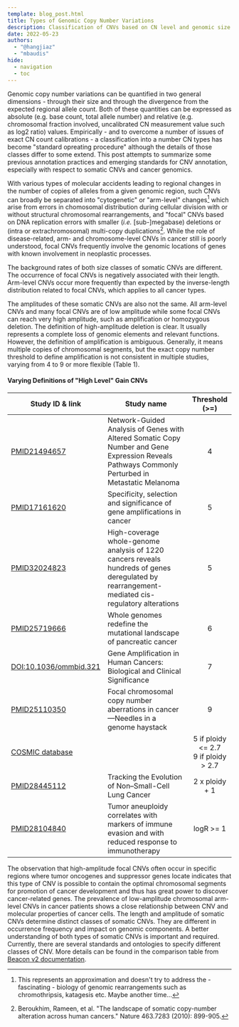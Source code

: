 ```yaml
---
template: blog_post.html
title: Types of Genomic Copy Number Variations
description: Classification of CNVs based on CN level and genomic size
date: 2022-05-23
authors:
  - "@hangjiaz"
  - "mbaudis"
hide:
  - navigation
  - toc
---
```


Genomic copy number variations can be quantified in two general dimensions - through their size
and through the divergence from the expected regional allele count. Both of these quantities can be expressed as absolute (e.g. base count,
total allele number) and relative (e.g. chromosomal fraction involved, uncalibrated CN measurement
value such as log2 ratio) values. Empirically - and to overcome a number of issues of exact CN count
calibrations - a classification into a number CN types has become "standard opreating procedure" although
the details of those classes differ to some extend. This post attempts to summarize some previous annotation practices
and emerging standards for CNV annotation, especially with respect to somatic CNVs and cancer genomics.

<!--more-->

With various types of molecular accidents leading to regional changes in the number of copies
of alleles from a given genomic region, such CNVs can broadly be separated into "cytogenetic" or
"arm-level" changes[^1] which arise from errors in chomosomal distribution during cellular division
with or without structural chromosomal rearrangements, and "focal" CNVs based on DNA replication errors with smaller
(_i.e._ [sub-]megabase) deletions or (intra or extrachromosomal) multi-copy duplications[^2]. While the role of
disease-related, arm- and chromosome-level CNVs in cancer still is poorly understood, focal CNVs frequently
involve the genomic locations of genes with known involvement in neoplastic processes.



The background rates of both size classes of somatic CNVs are different. The occurrence of focal CNVs is negatively 
associated with their length. Arm-level CNVs occur more frequently than expected by the inverse-length 
distribution related to focal CNVs, which applies to all cancer types.

The amplitudes of 
these somatic CNVs are also not the same. All arm-level CNVs and many focal CNVs are of low amplitude 
while some focal CNVs can reach very high amplitude, such as amplification or homozygous deletion. 
The definition of high-amplitude deletion is clear. It usually represents a complete loss of 
genomic elements and relevant functions. However, the definition of amplification is ambiguous. 
Generally, it means multiple copies of chromosomal segments, but the exact copy number threshold 
to define amplification is not consistent in multiple studies, varying from 4 to 9 or more flexible (Table 1). 

#### Varying Definitions of "High Level" Gain CNVs

|  Study ID & link | Study name| Threshold (>=) | 
| ---- | ---- | :--: |
| [PMID21494657](https://journals.plos.org/plosone/article?id=10.1371/journal.pone.0018369) | Network-Guided Analysis of Genes with Altered Somatic Copy Number and Gene Expression Reveals Pathways Commonly Perturbed in Metastatic Melanoma | 4 |   
| [PMID17161620](https://www.sciencedirect.com/science/article/pii/S1044579X06000988?via%3Dihub) | Specificity, selection and significance of gene amplifications in cancer | 5 |    
| [PMID32024823](https://www.nature.com/articles/s41467-019-13885-w) | High-coverage whole-genome analysis of 1220 cancers reveals hundreds of genes deregulated by rearrangement-mediated cis-regulatory alterations | 5 |    
| [PMID25719666](https://www.nature.com/articles/nature14169) | Whole genomes redefine the mutational landscape of pancreatic cancer | 6 |   
| [DOI:10.1036/ommbid.321](https://ommbid.mhmedical.com/content.aspx?bookId=2709&sectionId=225073577)  | Gene Amplification in Human Cancers: Biological and Clinical Significance| 7 |
| [PMID25110350](https://www.sciencedirect.com/science/article/pii/S0167488914003000?via%3Dihub) | Focal chromosomal copy number aberrations in cancer—Needles in a genome haystack | 9 |   
| [COSMIC database](https://cancer.sanger.ac.uk/cosmic/help/cnv/overview) | | 5 if ploidy <= 2.7 <br> 9 if ploidy > 2.7 |   
| [PMID28445112](https://www.nejm.org/doi/10.1056/NEJMoa1616288) | Tracking the Evolution of Non–Small-Cell Lung Cancer | 2 x ploidy + 1 |   
| [PMID28104840](https://www.science.org/doi/10.1126/science.aaf8399) | Tumor aneuploidy correlates with markers of immune evasion and with reduced response to immunotherapy | logR >= 1 | 
  
The observation that high-amplitude focal CNVs often occur in specific regions where tumor 
oncogenes and suppressor genes locate indicates that this type of CNV is possible to contain 
the optimal chromosomal segments for promotion of cancer development and thus has great power 
to discover cancer-related genes. The prevalence of low-amplitude chromosomal arm-level CNVs
in cancer patients shows a close relationship between CNV and molecular properties of cancer cells. 
The length and amplitude of somatic CNVs determine distinct classes of somatic CNVs. They are 
different in occurrence frequency and impact on genomic components. A better understanding of 
both types of somatic CNVs is important and required. Currently, there are several standards and ontologies to 
specify different classes of CNV. More details can be found in the comparison table from [Beacon v2 documentation](http://docs.genomebeacons.org/variant-queries/#term-use-comparison).


[^1]: This represents an approximation and doesn't try to address the - fascinating - biology of genomic rearrangements such as chromothripsis, katagesis etc. Maybe another time...
[^2]: Beroukhim, Rameen, et al. "The landscape of somatic copy-number alteration across human cancers." Nature 463.7283 (2010): 899-905.

